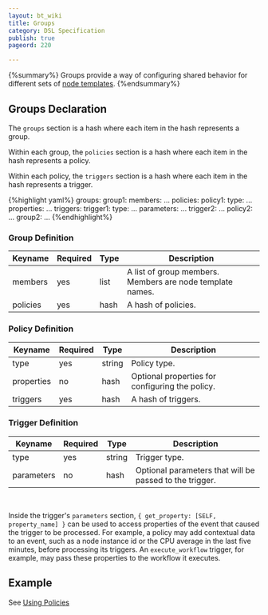 ```yaml
---
layout: bt_wiki
title: Groups
category: DSL Specification
publish: true
pageord: 220

---
```

{%summary%}
Groups provide a way of configuring shared behavior for different sets of [node templates](dsl-spec-node-templates.html).
{%endsummary%}


## Groups Declaration

The `groups` section is a hash where each item in the hash represents a group.

Within each group, the `policies` section is a hash where each item in the hash represents a policy.

Within each policy, the `triggers` section is a hash where each item in the hash represents a trigger.

{%highlight yaml%}
groups:
  group1:
    members: ...
    policies:
      policy1:
        type: ...
        properties:
          ...
        triggers:
          trigger1:
            type: ...
            parameters: ...
          trigger2:
            ...
      policy2:
        ...
  group2:
    ...
{%endhighlight%}


### Group Definition

Keyname     | Required | Type        | Description
----------- | -------- | ----        | -----------
members     | yes      | list        | A list of group members. Members are node template names.
policies    | yes      | hash        | A hash of policies.

### Policy Definition

Keyname     | Required | Type        | Description
----------- | -------- | ----        | -----------
type        | yes      | string      | Policy type.
properties  | no       | hash        | Optional properties for configuring the policy.
triggers    | yes      | hash        | A hash of triggers.

### Trigger Definition

Keyname     | Required | Type        | Description
----------- | -------- | ----        | -----------
type        | yes      | string      | Trigger type.
parameters  | no       | hash        | Optional parameters that will be passed to the trigger.

<br>

Inside the trigger's `parameters` section, `{ get_property: [SELF, property_name] }` can be used to access properties of the event that caused the trigger to be processed. For example, a policy may add contextual data to an event, such as a node instance id or the CPU average in the last five minutes, before processing its triggers. An `execute_workflow` trigger, for example, may pass these properties to the workflow it executes.

## Example

See [Using Policies](guide-policies.html#using-policies)
